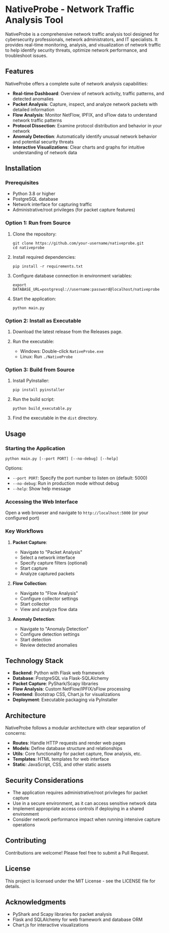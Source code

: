 # NativeProbe - Network Traffic Analysis Tool

NativeProbe is a comprehensive network traffic analysis tool designed for cybersecurity professionals, network administrators, and IT specialists. It provides real-time monitoring, analysis, and visualization of network traffic to help identify security threats, optimize network performance, and troubleshoot issues.

## Features

NativeProbe offers a complete suite of network analysis capabilities:

- **Real-time Dashboard**: Overview of network activity, traffic patterns, and detected anomalies
- **Packet Analysis**: Capture, inspect, and analyze network packets with detailed information
- **Flow Analysis**: Monitor NetFlow, IPFIX, and sFlow data to understand network traffic patterns
- **Protocol Dissection**: Examine protocol distribution and behavior in your network
- **Anomaly Detection**: Automatically identify unusual network behavior and potential security threats
- **Interactive Visualizations**: Clear charts and graphs for intuitive understanding of network data

## Installation

### Prerequisites

- Python 3.8 or higher
- PostgreSQL database
- Network interface for capturing traffic
- Administrative/root privileges (for packet capture features)

### Option 1: Run from Source

1. Clone the repository:
   ```
   git clone https://github.com/your-username/nativeprobe.git
   cd nativeprobe
   ```

2. Install required dependencies:
   ```
   pip install -r requirements.txt
   ```

3. Configure database connection in environment variables:
   ```
   export DATABASE_URL=postgresql://username:password@localhost/nativeprobe
   ```

4. Start the application:
   ```
   python main.py
   ```

### Option 2: Install as Executable

1. Download the latest release from the Releases page.

2. Run the executable:
   - Windows: Double-click `NativeProbe.exe`
   - Linux: Run `./NativeProbe`

### Option 3: Build from Source

1. Install PyInstaller:
   ```
   pip install pyinstaller
   ```

2. Run the build script:
   ```
   python build_executable.py
   ```

3. Find the executable in the `dist` directory.

## Usage

### Starting the Application

```
python main.py [--port PORT] [--no-debug] [--help]
```

Options:
- `--port PORT`: Specify the port number to listen on (default: 5000)
- `--no-debug`: Run in production mode without debug
- `--help`: Show help message

### Accessing the Web Interface

Open a web browser and navigate to `http://localhost:5000` (or your configured port)

### Key Workflows

1. **Packet Capture**:
   - Navigate to "Packet Analysis"
   - Select a network interface
   - Specify capture filters (optional)
   - Start capture
   - Analyze captured packets

2. **Flow Collection**:
   - Navigate to "Flow Analysis"
   - Configure collector settings
   - Start collector
   - View and analyze flow data

3. **Anomaly Detection**:
   - Navigate to "Anomaly Detection"
   - Configure detection settings
   - Start detection
   - Review detected anomalies

## Technology Stack

- **Backend**: Python with Flask web framework
- **Database**: PostgreSQL via Flask-SQLAlchemy
- **Packet Capture**: PyShark/Scapy libraries
- **Flow Analysis**: Custom NetFlow/IPFIX/sFlow processing
- **Frontend**: Bootstrap CSS, Chart.js for visualizations
- **Deployment**: Executable packaging via PyInstaller

## Architecture

NativeProbe follows a modular architecture with clear separation of concerns:

- **Routes**: Handle HTTP requests and render web pages
- **Models**: Define database structure and relationships
- **Utils**: Core functionality for packet capture, flow analysis, etc.
- **Templates**: HTML templates for web interface
- **Static**: JavaScript, CSS, and other static assets

## Security Considerations

- The application requires administrative/root privileges for packet capture
- Use in a secure environment, as it can access sensitive network data
- Implement appropriate access controls if deploying in a shared environment
- Consider network performance impact when running intensive capture operations

## Contributing

Contributions are welcome! Please feel free to submit a Pull Request.

## License

This project is licensed under the MIT License - see the LICENSE file for details.

## Acknowledgments

- PyShark and Scapy libraries for packet analysis
- Flask and SQLAlchemy for web framework and database ORM
- Chart.js for interactive visualizations